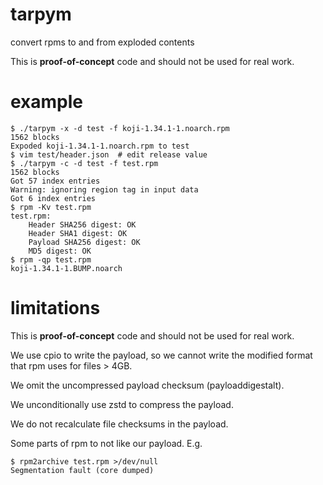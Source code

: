 # tarpym
convert rpms to and from exploded contents

This is **proof-of-concept** code and should not be used for real work.

# example
```
$ ./tarpym -x -d test -f koji-1.34.1-1.noarch.rpm
1562 blocks
Expoded koji-1.34.1-1.noarch.rpm to test
$ vim test/header.json  # edit release value
$ ./tarpym -c -d test -f test.rpm
1562 blocks
Got 57 index entries
Warning: ignoring region tag in input data
Got 6 index entries
$ rpm -Kv test.rpm
test.rpm:
    Header SHA256 digest: OK
    Header SHA1 digest: OK
    Payload SHA256 digest: OK
    MD5 digest: OK
$ rpm -qp test.rpm
koji-1.34.1-1.BUMP.noarch
```

# limitations

This is **proof-of-concept** code and should not be used for real work.

We use cpio to write the payload, so we cannot write the modified format that
rpm uses for files > 4GB.

We omit the uncompressed payload checksum (payloaddigestalt).

We unconditionally use zstd to compress the payload.

We do not recalculate file checksums in the payload.

Some parts of rpm to not like our payload. E.g.
```
$ rpm2archive test.rpm >/dev/null
Segmentation fault (core dumped)
```
